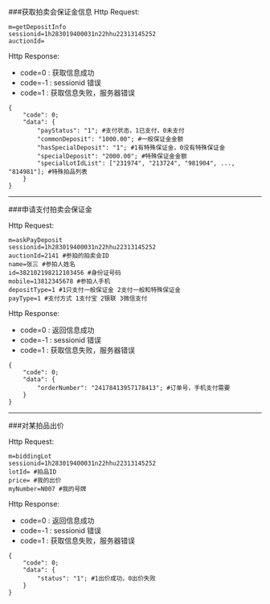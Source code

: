 ###获取拍卖会保证金信息
Http Request: 

```
m=getDepositInfo
sessionid=1h283019400031n22hhu22313145252
auctionId=
```
Http Response:

- code=0 : 获取信息成功
- code=-1 : sessionid 错误
- code=1 : 获取信息失败，服务器错误

``` 
{ 
    "code": 0;
    "data": {
    	"payStatus": "1"; #支付状态，1已支付，0未支付
    	"commonDeposit": "1000.00"; #一般保证金金额
    	"hasSpecialDeposit": "1"; #1有特殊保证金，0没有特殊保证金
    	"specialDeposit": "2000.00"; #特殊保证金金额
    	"specialLotIdList": ["231974", "213724", "981904", ..., "814981"]; #特殊拍品列表
	}
}
```
---
###申请支付拍卖会保证金

Http Request: 

```
m=askPayDeposit
sessionid=1h283019400031n22hhu22313145252
auctionId=2141 #参拍的拍卖会ID
name=张三 #参拍人姓名
id=382102198212103456 #身份证号码
mobile=13812345678 #参拍人手机
depositType=1 #1只支付一般保证金 2支付一般和特殊保证金
payType=1 #支付方式 1支付宝 2银联 3微信支付
```
Http Response:

- code=0 : 返回信息成功
- code=-1 : sessionid 错误
- code=1 : 获取信息失败，服务器错误

``` 
{ 
    "code": 0;
    "data": {
    	"orderNumber": "24178413957178413"; #订单号，手机支付需要	
	}
}
```

---
###对某拍品出价

Http Request: 

```
m=biddingLot
sessionid=1h283019400031n22hhu22313145252
lotId= #拍品ID
price= #我的出价
myNumber=N007 #我的号牌
```
Http Response:

- code=0 : 返回信息成功
- code=-1 : sessionid 错误
- code=1 : 获取信息失败，服务器错误

``` 
{ 
    "code": 0;
    "data": {
    	"status": "1"; #1出价成功，0出价失败	
	}
}
```
